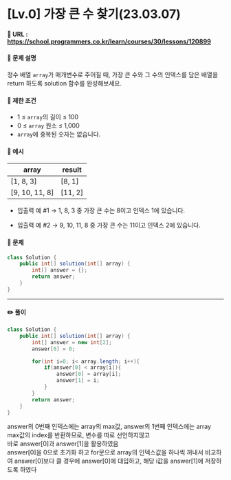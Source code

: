 # [Lv.0] 가장 큰 수 찾기(23.03.07)

#### 📌 URL : https://school.programmers.co.kr/learn/courses/30/lessons/120899

#### 📌 문제 설명

정수 배열 `array`가 매개변수로 주어질 때, 가장 큰 수와 그 수의 인덱스를 담은 배열을 return 하도록 solution 함수를 완성해보세요.

#### 📌 제한 조건

- 1 ≤ `array`의 길이 ≤ 100
- 0 ≤ `array` 원소 ≤ 1,000
- `array`에 중복된 숫자는 없습니다.

#### 📌 예시

| array          | result  |
| -------------- | ------- |
| [1, 8, 3]      | [8, 1]  |
| [9, 10, 11, 8] | [11, 2] |

- 입출력 예 #1
  → 1, 8, 3 중 가장 큰 수는 8이고 인덱스 1에 있습니다.

- 입출력 예 #2
  → 9, 10, 11, 8 중 가장 큰 수는 11이고 인덱스 2에 있습니다.

#### 📌 문제

```java
class Solution {
    public int[] solution(int[] array) {
        int[] answer = {};
        return answer;
    }
}
```

---

#### ✏️ 풀이

```java
class Solution {
    public int[] solution(int[] array) {
        int[] answer = new int[2];
        answer[0] = 0;

        for(int i=0; i< array.length; i++){
            if(answer[0] < array[i]){
                answer[0] = array[i];
                answer[1] = i;
            }
        }
        return answer;
    }
}
```

answer의 0번째 인덱스에는 array의 max값, answer의 1번째 인덱스에는 array max값의 index를 반환하므로, 변수를 따로 선언하지않고   
바로 answer[0]과 answer[1]을 활용하였음   
answer[0]을 0으로 초기화 하고 for문으로 array의 인덱스값을 하나씩 꺼내서 비교하여 answer[0]보다 클 경우에 answer[0]에 대입하고, 
해당 i값을 answer[1]에 저장하도록 하였다   
